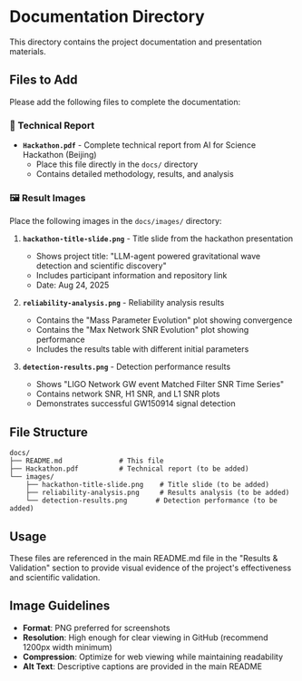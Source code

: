 # Documentation Directory

This directory contains the project documentation and presentation materials.

## Files to Add

Please add the following files to complete the documentation:

### 📄 Technical Report
- **`Hackathon.pdf`** - Complete technical report from AI for Science Hackathon (Beijing)
  - Place this file directly in the `docs/` directory
  - Contains detailed methodology, results, and analysis

### 🖼️ Result Images  
Place the following images in the `docs/images/` directory:

1. **`hackathon-title-slide.png`** - Title slide from the hackathon presentation
   - Shows project title: "LLM-agent powered gravitational wave detection and scientific discovery"
   - Includes participant information and repository link
   - Date: Aug 24, 2025

2. **`reliability-analysis.png`** - Reliability analysis results
   - Contains the "Mass Parameter Evolution" plot showing convergence
   - Contains the "Max Network SNR Evolution" plot showing performance
   - Includes the results table with different initial parameters

3. **`detection-results.png`** - Detection performance results  
   - Shows "LIGO Network GW event Matched Filter SNR Time Series"
   - Contains network SNR, H1 SNR, and L1 SNR plots
   - Demonstrates successful GW150914 signal detection

## File Structure
```
docs/
├── README.md              # This file
├── Hackathon.pdf          # Technical report (to be added)
└── images/
    ├── hackathon-title-slide.png    # Title slide (to be added)
    ├── reliability-analysis.png     # Results analysis (to be added)
    └── detection-results.png       # Detection performance (to be added)
```

## Usage
These files are referenced in the main README.md file in the "Results & Validation" section to provide visual evidence of the project's effectiveness and scientific validation.

## Image Guidelines
- **Format**: PNG preferred for screenshots
- **Resolution**: High enough for clear viewing in GitHub (recommend 1200px width minimum)
- **Compression**: Optimize for web viewing while maintaining readability
- **Alt Text**: Descriptive captions are provided in the main README
